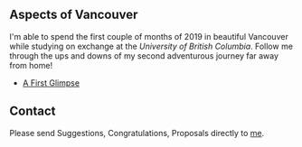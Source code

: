 ## Aspects of Vancouver

I'm able to spend the first couple of months of 2019 in beautiful Vancouver while studying on exchange at the _University of British Columbia_. Follow me through the ups and downs of my second adventurous journey far away from home!

- [A First Glimpse](./van1)
<!-- - [A Second Glance](./van2) -->

## Contact

Please send Suggestions, Congratulations, Proposals directly to <a href="mailto:nickueng@gmail.com">me</a>.
